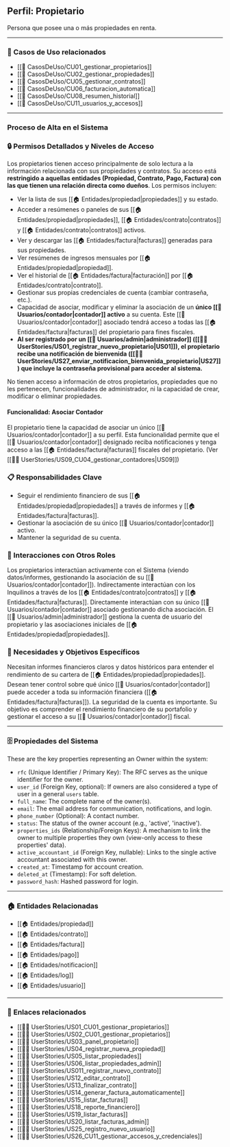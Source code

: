 ## Perfil: Propietario

Persona que posee una o más propiedades en renta.

---

### 🔁 Casos de Uso relacionados
- [[📄 CasosDeUso/CU01_gestionar_propietarios]]
- [[📄 CasosDeUso/CU02_gestionar_propiedades]]
- [[📄 CasosDeUso/CU05_gestionar_contratos]]
- [[📄 CasosDeUso/CU06_facturacion_automatica]]
- [[📄 CasosDeUso/CU08_resumen_historial]]
- [[📄 CasosDeUso/CU11_usuarios_y_accesos]]

---
### Proceso de Alta en el Sistema
### 🔒 Permisos Detallados y Niveles de Acceso

Los propietarios tienen acceso principalmente de solo lectura a la información relacionada con sus propiedades y contratos. Su acceso está **restringido a aquellas entidades (Propiedad, Contrato, Pago, Factura) con las que tienen una relación directa como dueños**. Los permisos incluyen:
- Ver la lista de sus [[🏠 Entidades/propiedad|propiedades]] y su estado.
- Acceder a resúmenes o paneles de sus [[🏠 Entidades/propiedad|propiedades]], [[🏠 Entidades/contrato|contratos]] y [[🏠 Entidades/contrato|contratos]] activos.
- Ver y descargar las [[🏠 Entidades/factura|facturas]] generadas para sus propiedades.
- Ver resúmenes de ingresos mensuales por [[🏠 Entidades/propiedad|propiedad]].
- Ver el historial de [[🏠 Entidades/factura|facturación]] por [[🏠 Entidades/contrato|contrato]].
- Gestionar sus propias credenciales de cuenta (cambiar contraseña, etc.).
- Capacidad de asociar, modificar y eliminar la asociación de un **único [[👥 Usuarios/contador|contador]] activo** a su cuenta. Este [[👥 Usuarios/contador|contador]] asociado tendrá acceso a todas las [[🏠 Entidades/factura|facturas]] del propietario para fines fiscales.
- **Al ser registrado por un [[👥 Usuarios/admin|administrador]] ([[🧑‍💻 UserStories/US01_registrar_nuevo_propietario|US01]]), el propietario recibe una notificación de bienvenida ([[🧑‍💻 UserStories/US27_enviar_notificacion_bienvenida_propietario|US27]]) que incluye la contraseña provisional para acceder al sistema.**

No tienen acceso a información de otros propietarios, propiedades que no les pertenecen, funcionalidades de administrador, ni la capacidad de crear, modificar o eliminar propiedades.

#### Funcionalidad: Asociar Contador
El propietario tiene la capacidad de asociar un único [[👥 Usuarios/contador|contador]] a su perfil. Esta funcionalidad permite que el [[👥 Usuarios/contador|contador]] designado reciba notificaciones y tenga acceso a las [[🏠 Entidades/factura|facturas]] fiscales del propietario. (Ver [[🧑‍💻 UserStories/US09_CU04_gestionar_contadores|US09]])

### 📋 Responsabilidades Clave

- Seguir el rendimiento financiero de sus [[🏠 Entidades/propiedad|propiedades]] a través de informes y [[🏠 Entidades/factura|facturas]].
- Gestionar la asociación de su único [[👥 Usuarios/contador|contador]] activo.
- Mantener la seguridad de su cuenta.

### 🤝 Interacciones con Otros Roles

Los propietarios interactúan activamente con el Sistema (viendo datos/informes, gestionando la asociación de su [[👥 Usuarios/contador|contador]]). Indirectamente interactúan con los Inquilinos a través de los [[🏠 Entidades/contrato|contratos]] y [[🏠 Entidades/factura|facturas]]. Directamente interactúan con su único [[👥 Usuarios/contador|contador]] asociado gestionando dicha asociación. El [[👥 Usuarios/admin|administrador]] gestiona la cuenta de usuario del propietario y las asociaciones iniciales de [[🏠 Entidades/propiedad|propiedades]].

### 🎯 Necesidades y Objetivos Específicos

Necesitan informes financieros claros y datos históricos para entender el rendimiento de su cartera de [[🏠 Entidades/propiedad|propiedades]]. Desean tener control sobre qué único [[👥 Usuarios/contador|contador]] puede acceder a toda su información financiera ([[🏠 Entidades/factura|facturas]]). La seguridad de la cuenta es importante. Su objetivo es comprender el rendimiento financiero de su portafolio y gestionar el acceso a su [[👥 Usuarios/contador|contador]] fiscal.

---

### 🗄️ Propiedades del Sistema

These are the key properties representing an Owner within the system:

- `rfc` (Unique Identifier / Primary Key): The RFC serves as the unique identifier for the owner.
- `user_id` (Foreign Key, optional): If owners are also considered a type of user in a general `users` table.
- `full_name`: The complete name of the owner(s).
- `email`: The email address for communication, notifications, and login.
- `phone_number` (Optional): A contact number.
- `status`: The status of the owner account (e.g., 'active', 'inactive').
- `properties_ids` (Relationship/Foreign Keys): A mechanism to link the owner to multiple properties they own (view-only access to these properties' data).
- `active_accountant_id` (Foreign Key, nullable): Links to the single active accountant associated with this owner.
- `created_at`: Timestamp for account creation.
- `deleted_at` (Timestamp): For soft deletion.
- `password_hash`: Hashed password for login.

---

### 🏠 Entidades Relacionadas
- [[🏠 Entidades/propiedad]]
- [[🏠 Entidades/contrato]]
- [[🏠 Entidades/factura]]
- [[🏠 Entidades/pago]]
- [[🏠 Entidades/notificacion]]
- [[🏠 Entidades/log]]
- [[🏠 Entidades/usuario]]
---

### 📎 Enlaces relacionados

- [[🧑‍💻 UserStories/US01_CU01_gestionar_propietarios]]
- [[🧑‍💻 UserStories/US02_CU01_gestionar_propietarios]]
- [[🧑‍💻 UserStories/US03_panel_propietario]]
- [[🧑‍💻 UserStories/US04_registrar_nueva_propiedad]]
- [[🧑‍💻 UserStories/US05_listar_propiedades]]
- [[🧑‍💻 UserStories/US06_listar_propiedades_admin]]
- [[🧑‍💻 UserStories/US011_registrar_nuevo_contrato]]
- [[🧑‍💻 UserStories/US12_editar_contrato]]
- [[🧑‍💻 UserStories/US13_finalizar_contrato]]
- [[🧑‍💻 UserStories/US14_generar_factura_automaticamente]]
- [[🧑‍💻 UserStories/US15_listar_facturas]]
- [[🧑‍💻 UserStories/US18_reporte_financiero]]
- [[🧑‍💻 UserStories/US19_listar_facturas]]
- [[🧑‍💻 UserStories/US20_listar_facturas_admin]]
- [[🧑‍💻 UserStories/US25_registro_nuevo_usuario]]
- [[🧑‍💻 UserStories/US26_CU11_gestionar_accesos_y_credenciales]]